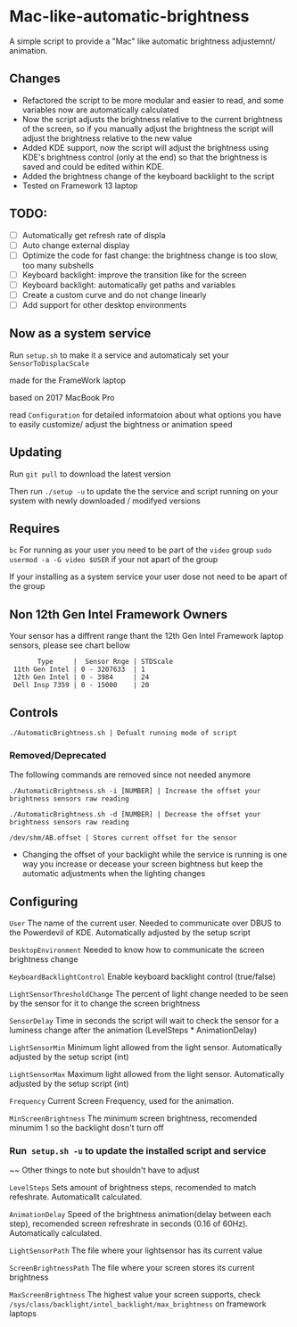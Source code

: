 # Mac-like-automatic-brightness

A simple script to provide a "Mac" like automatic brightness adjustemnt/ animation.

## Changes

- Refactored the script to be more modular and easier to read, and some variables now are automatically calculated
- Now the script adjusts the brightness relative to the current brightness of the screen, so if you manually adjust the brightness the script will adjust the brightness relative to the new value
- Added KDE support, now the script will adjust the brightness using KDE's brightness control (only at the end) so that the brightness is saved and could be edited within KDE.
- Added the brightness change of the keyboard backlight to the script
- Tested on Framework 13 laptop

## TODO:

- [ ] Automatically get refresh rate of displa
- [ ] Auto change external display
- [ ] Optimize the code for fast change: the brightness change is too slow, too many subshells
- [ ] Keyboard backlight: improve the transition like for the screen
- [ ] Keyboard backlight: automatically get paths and variables
- [ ] Create a custom curve and do not change linearly
- [ ] Add support for other desktop environments

## Now as a system service

Run `setup.sh` to make it a service and automaticaly set your `SensorToDisplacScale`

made for the FrameWork laptop

based on 2017 MacBook Pro

read `Configuration` for detailed informatoion about what options you have to easily customize/ adjust the bightness or animation speed

## Updating

Run `git pull` to download the latest version

Then run `./setup -u` to update the the service and script running on your system with newly downloaded / modifyed versions

## Requires

`bc`
For running as your user you need to be part of the `video` group
`sudo usermod -a -G video $USER` if your not apart of the group

If your installing as a system service your user dose not need to be apart of the group

## Non 12th Gen Intel Framework Owners

Your sensor has a diffrent range thant the 12th Gen Intel Framework laptop sensors, please see chart bellow

           Type     |  Sensor Rnge | STDScale
     11th Gen Intel | 0 - 3207633  | 1
     12th Gen Intel | 0 - 3984     | 24
     Dell Insp 7359 | 0 - 15000    | 20

## Controls

`./AutomaticBrightness.sh | Defualt running mode of script`

### Removed/Deprecated

The following commands are removed since not needed anymore

`./AutomaticBrightness.sh -i [NUMBER] | Increase the offset your brightness sensors raw reading `

`./AutomaticBrightness.sh -d [NUMBER] | Decrease the offset your brightness sensors raw reading `

`/dev/shm/AB.offset | Stores current offset for the sensor`

- Changing the offset of your backlight while the service is running is one way you increase or decease your screen bightness but keep the automatic adjustments when the lighting changes

## Configuring

`User` The name of the current user. Needed to communicate over DBUS to the Powerdevil of KDE. Automatically adjusted by the setup script

`DesktopEnvironment` Needed to know how to communicate the screen brightness change

`KeyboardBacklightControl` Enable keyboard backlight control (true/false)

`LightSensorThresholdChange` The percent of light change needed to be seen by the sensor for it to change the screen brightness

`SensorDelay` Time in seconds the script will wait to check the sensor for a luminess change after the animation (LevelSteps \* AnimationDelay)

`LightSensorMin` Minimum light allowed from the light sensor. Automatically adjusted by the setup script (int)

`LightSensorMax` Maximum light allowed from the light sensor. Automatically adjusted by the setup script (int)

`Frequency` Current Screen Frequency, used for the animation.

`MinScreenBrightness` The minimum screen brightness, recomended minumim 1 so the backlight dosn't turn off

### Run` setup.sh -u` to update the installed script and service

~~ Other things to note but shouldn't have to adjust

`LevelSteps` Sets amount of brightness steps, recomended to match refeshrate. Automaticallt calculated.

`AnimationDelay` Speed of the brightness animation(delay between each step), recomended screen refreshrate in seconds (0.16 of 60Hz). Automatically calculated.

`LightSensorPath` The file where your lightsensor has its current value

`ScreenBrightnessPath` The file where your screen stores its current brightness

`MaxScreenBrightness` The highest value your screen supports, check `/sys/class/backlight/intel_backlight/max_brightness` on framework laptops
